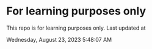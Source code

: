 # For learning purposes only
This repo is for learning purposes only.
Last updated at

Wednesday, August 23, 2023 5:48:07 AM

